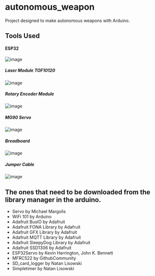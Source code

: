 # autonomous_weapon

Project designed to make autonomous weapons with Arduino.

## Tools Used

#### ESP32
![image](https://github.com/barisbalcikoca1/autonomous_weapon/assets/86593147/77d558cc-c1c8-415b-b767-fe54ac705e7c)

##### Laser Module TOF10120
![image](https://github.com/barisbalcikoca1/autonomous_weapon/assets/86593147/ff41798d-3d03-42ab-afe7-31e439759674)

##### Rotary Encoder Module
![image](https://github.com/barisbalcikoca1/autonomous_weapon/assets/86593147/2224f53c-7ca3-4d11-ba93-554f89b71c2b)

##### MG90 Servo
![image](https://github.com/barisbalcikoca1/autonomous_weapon/assets/86593147/117ee8bf-fb3a-4892-8e52-12058d521e8a)

##### Breadboard
![image](https://github.com/barisbalcikoca1/autonomous_weapon/assets/86593147/5cb77c6a-7a69-41f2-9fd6-41713b9109b5)

##### Jumper Cable
![image](https://github.com/barisbalcikoca1/autonomous_weapon/assets/86593147/36029789-8c62-4c16-a822-55b33df16796)

## The ones that need to be downloaded from the library manager in the arduino.
- Servo by Michael Margolis
- WiFi 101 by Arduino
- Adafruit BusIO by Adafruit
- Adafruit FONA Library by Adafruit
- Adafruit GFX Library by Adafruit
- Adafruit MQTT Library by Adafruit
- Adafruit SleepyDog Library by Adafruit
- Adafruit SSD1306 by Adafruit
- ESP32Servo by Kevin Harrington, John K. Bennett
- MFRC522 by GithubCommunity
- SD_card_logger by Natan Lisowski
- Simpletimer by Natan Lisowski


